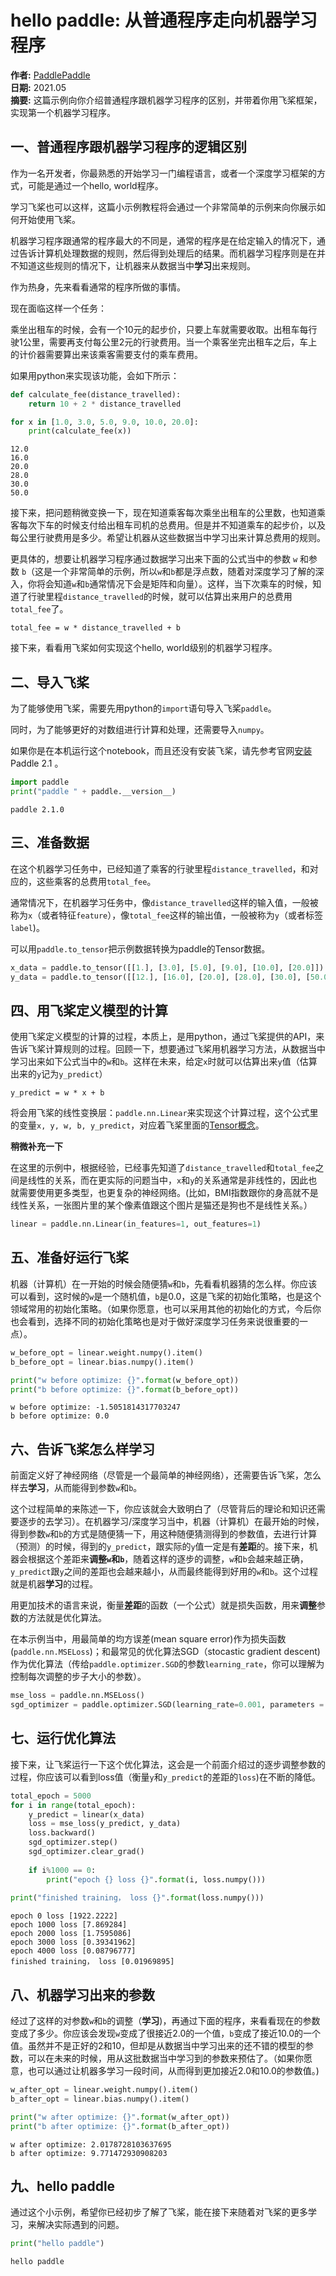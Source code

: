 # hello paddle: 从普通程序走向机器学习程序

**作者:** [PaddlePaddle](https://github.com/PaddlePaddle) <br>
**日期:** 2021.05 <br>
**摘要:** 这篇示例向你介绍普通程序跟机器学习程序的区别，并带着你用飞桨框架，实现第一个机器学习程序。

## 一、普通程序跟机器学习程序的逻辑区别

作为一名开发者，你最熟悉的开始学习一门编程语言，或者一个深度学习框架的方式，可能是通过一个hello, world程序。

学习飞桨也可以这样，这篇小示例教程将会通过一个非常简单的示例来向你展示如何开始使用飞桨。

机器学习程序跟通常的程序最大的不同是，通常的程序是在给定输入的情况下，通过告诉计算机处理数据的规则，然后得到处理后的结果。而机器学习程序则是在并不知道这些规则的情况下，让机器来从数据当中**学习**出来规则。

作为热身，先来看看通常的程序所做的事情。

现在面临这样一个任务：

乘坐出租车的时候，会有一个10元的起步价，只要上车就需要收取。出租车每行驶1公里，需要再支付每公里2元的行驶费用。当一个乘客坐完出租车之后，车上的计价器需要算出来该乘客需要支付的乘车费用。

如果用python来实现该功能，会如下所示：


```python
def calculate_fee(distance_travelled):
    return 10 + 2 * distance_travelled

for x in [1.0, 3.0, 5.0, 9.0, 10.0, 20.0]:
    print(calculate_fee(x))
```

    12.0
    16.0
    20.0
    28.0
    30.0
    50.0


接下来，把问题稍微变换一下，现在知道乘客每次乘坐出租车的公里数，也知道乘客每次下车的时候支付给出租车司机的总费用。但是并不知道乘车的起步价，以及每公里行驶费用是多少。希望让机器从这些数据当中学习出来计算总费用的规则。

更具体的，想要让机器学习程序通过数据学习出来下面的公式当中的参数 `w` 和参数 `b`（这是一个非常简单的示例，所以`w`和`b`都是浮点数，随着对深度学习了解的深入，你将会知道`w`和`b`通常情况下会是矩阵和向量）。这样，当下次乘车的时候，知道了行驶里程`distance_travelled`的时候，就可以估算出来用户的总费用`total_fee`了。

```
total_fee = w * distance_travelled + b
```

接下来，看看用飞桨如何实现这个hello, world级别的机器学习程序。

## 二、导入飞桨

为了能够使用飞桨，需要先用python的`import`语句导入飞桨`paddle`。

同时，为了能够更好的对数组进行计算和处理，还需要导入`numpy`。

如果你是在本机运行这个notebook，而且还没有安装飞桨，请先参考官网[安装](https://www.paddlepaddle.org.cn/install/quick) Paddle 2.1 。


```python
import paddle
print("paddle " + paddle.__version__)
```

    paddle 2.1.0


## 三、准备数据

在这个机器学习任务中，已经知道了乘客的行驶里程`distance_travelled`，和对应的，这些乘客的总费用`total_fee`。

通常情况下，在机器学习任务中，像`distance_travelled`这样的输入值，一般被称为`x`（或者特征`feature`），像`total_fee`这样的输出值，一般被称为`y`（或者标签`label`)。

可以用`paddle.to_tensor`把示例数据转换为paddle的Tensor数据。


```python
x_data = paddle.to_tensor([[1.], [3.0], [5.0], [9.0], [10.0], [20.0]])
y_data = paddle.to_tensor([[12.], [16.0], [20.0], [28.0], [30.0], [50.0]])
```

## 四、用飞桨定义模型的计算

使用飞桨定义模型的计算的过程，本质上，是用python，通过飞桨提供的API，来告诉飞桨计算规则的过程。回顾一下，想要通过飞桨用机器学习方法，从数据当中学习出来如下公式当中的`w`和`b`。这样在未来，给定`x`时就可以估算出来`y`值（估算出来的`y`记为`y_predict`）

```
y_predict = w * x + b
```

将会用飞桨的线性变换层：`paddle.nn.Linear`来实现这个计算过程，这个公式里的变量`x, y, w, b, y_predict`，对应着飞桨里面的[Tensor概念](https://www.paddlepaddle.org.cn/documentation/docs/zh/beginners_guide/basic_concept/tensor.html)。

**稍微补充一下**

在这里的示例中，根据经验，已经事先知道了`distance_travelled`和`total_fee`之间是线性的关系，而在更实际的问题当中，`x`和`y`的关系通常是非线性的，因此也就需要使用更多类型，也更复杂的神经网络。(比如，BMI指数跟你的身高就不是线性关系，一张图片里的某个像素值跟这个图片是猫还是狗也不是线性关系。）



```python
linear = paddle.nn.Linear(in_features=1, out_features=1)
```

## 五、准备好运行飞桨

机器（计算机）在一开始的时候会随便猜`w`和`b`，先看看机器猜的怎么样。你应该可以看到，这时候的`w`是一个随机值，`b`是0.0，这是飞桨的初始化策略，也是这个领域常用的初始化策略。（如果你愿意，也可以采用其他的初始化的方式，今后你也会看到，选择不同的初始化策略也是对于做好深度学习任务来说很重要的一点）。


```python
w_before_opt = linear.weight.numpy().item()
b_before_opt = linear.bias.numpy().item()

print("w before optimize: {}".format(w_before_opt))
print("b before optimize: {}".format(b_before_opt))
```

    w before optimize: -1.5051814317703247
    b before optimize: 0.0


## 六、告诉飞桨怎么样学习

前面定义好了神经网络（尽管是一个最简单的神经网络），还需要告诉飞桨，怎么样去**学习**，从而能得到参数`w`和`b`。

这个过程简单的来陈述一下，你应该就会大致明白了（尽管背后的理论和知识还需要逐步的去学习）。在机器学习/深度学习当中，机器（计算机）在最开始的时候，得到参数`w`和`b`的方式是随便猜一下，用这种随便猜测得到的参数值，去进行计算（预测）的时候，得到的`y_predict`，跟实际的`y`值一定是有**差距**的。接下来，机器会根据这个差距来**调整`w`和`b`**，随着这样的逐步的调整，`w`和`b`会越来越正确，`y_predict`跟`y`之间的差距也会越来越小，从而最终能得到好用的`w`和`b`。这个过程就是机器**学习**的过程。

用更加技术的语言来说，衡量**差距**的函数（一个公式）就是损失函数，用来**调整**参数的方法就是优化算法。

在本示例当中，用最简单的均方误差(mean square error)作为损失函数(`paddle.nn.MSELoss`)；和最常见的优化算法SGD（stocastic gradient descent)作为优化算法（传给`paddle.optimizer.SGD`的参数`learning_rate`，你可以理解为控制每次调整的步子大小的参数）。


```python
mse_loss = paddle.nn.MSELoss()
sgd_optimizer = paddle.optimizer.SGD(learning_rate=0.001, parameters = linear.parameters())
```

## 七、运行优化算法

接下来，让飞桨运行一下这个优化算法，这会是一个前面介绍过的逐步调整参数的过程，你应该可以看到loss值（衡量`y`和`y_predict`的差距的`loss`)在不断的降低。


```python
total_epoch = 5000
for i in range(total_epoch):
    y_predict = linear(x_data)
    loss = mse_loss(y_predict, y_data)
    loss.backward()
    sgd_optimizer.step()
    sgd_optimizer.clear_grad()
    
    if i%1000 == 0:
        print("epoch {} loss {}".format(i, loss.numpy()))
        
print("finished training， loss {}".format(loss.numpy()))
```

    epoch 0 loss [1922.2222]
    epoch 1000 loss [7.869284]
    epoch 2000 loss [1.7595086]
    epoch 3000 loss [0.39341962]
    epoch 4000 loss [0.08796777]
    finished training， loss [0.01969895]


## 八、机器学习出来的参数

经过了这样的对参数`w`和`b`的调整（**学习**)，再通过下面的程序，来看看现在的参数变成了多少。你应该会发现`w`变成了很接近2.0的一个值，`b`变成了接近10.0的一个值。虽然并不是正好的2和10，但却是从数据当中学习出来的还不错的模型的参数，可以在未来的时候，用从这批数据当中学习到的参数来预估了。（如果你愿意，也可以通过让机器多学习一段时间，从而得到更加接近2.0和10.0的参数值。)


```python
w_after_opt = linear.weight.numpy().item()
b_after_opt = linear.bias.numpy().item()

print("w after optimize: {}".format(w_after_opt))
print("b after optimize: {}".format(b_after_opt))

```

    w after optimize: 2.0178728103637695
    b after optimize: 9.771472930908203


## 九、hello paddle

通过这个小示例，希望你已经初步了解了飞桨，能在接下来随着对飞桨的更多学习，来解决实际遇到的问题。


```python
print("hello paddle")
```

    hello paddle

